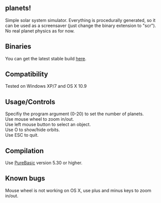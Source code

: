 ## planets!

Simple solar system simulator. Everything is procedurally generated, so it can be used as a screensaver (just change the binary extension to "scr").  
No real planet physics as for now.

## Binaries
You can get the latest stable build [here](http://deseven.info/soft).

## Compatibility
Tested on Windows XP/7 and OS X 10.9

## Usage/Controls
Specifiy the program argument (0-20) to set the number of planets.  
Use mouse wheel to zoom in/out.  
Use left mouse button to select an object.  
Use O to show/hide orbits.  
Use ESC to quit.

## Compilation
Use [PureBasic](http://purebasic.com/) version 5.30 or higher.

## Known bugs
Mouse wheel is not working on OS X, use plus and minus keys to zoom in/out.
